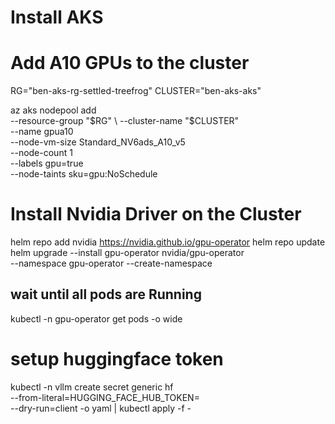 # Install AKS


# Add A10 GPUs to the cluster

RG="ben-aks-rg-settled-treefrog"
CLUSTER="ben-aks-aks"

az aks nodepool add \
  --resource-group "$RG" \
  --cluster-name "$CLUSTER" \
  --name gpua10 \
  --node-vm-size Standard_NV6ads_A10_v5 \
  --node-count 1 \
  --labels gpu=true \
  --node-taints sku=gpu:NoSchedule


# Install Nvidia Driver on the Cluster

helm repo add nvidia https://nvidia.github.io/gpu-operator
helm repo update
helm upgrade --install gpu-operator nvidia/gpu-operator \
  --namespace gpu-operator --create-namespace

## wait until all pods are Running
kubectl -n gpu-operator get pods -o wide

# setup huggingface token
kubectl -n vllm create secret generic hf \
  --from-literal=HUGGING_FACE_HUB_TOKEN=<HF> \
  --dry-run=client -o yaml | kubectl apply -f -